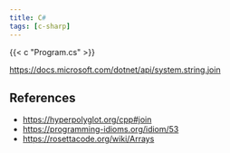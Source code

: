 ```yaml
---
title: C#
tags: [c-sharp]
---
```


{{< c "Program.cs" >}}

<https://docs.microsoft.com/dotnet/api/system.string.join>

## References

- <https://hyperpolyglot.org/cpp#join>
- <https://programming-idioms.org/idiom/53>
- <https://rosettacode.org/wiki/Arrays>
